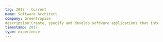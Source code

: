 ```yaml
---
tag: 2017 - Current
name: Software Architect
company: GreenTropism
description:Create, specify and develop software applications that integrate Greentropism mathematical solutions. Monitor and maintain a NoSQL database. Web Services and Docker container.
timestamp: 2017
type: experience
---
```


